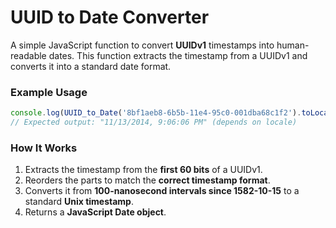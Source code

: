 # UUID to Date Converter

A simple JavaScript function to convert **UUIDv1** timestamps into human-readable dates. This function extracts the timestamp from a UUIDv1 and converts it into a standard date format.

### **Example Usage**
```js
console.log(UUID_to_Date('8bf1aeb8-6b5b-11e4-95c0-001dba68c1f2').toLocaleString());
// Expected output: "11/13/2014, 9:06:06 PM" (depends on locale)
```

### **How It Works**
1. Extracts the timestamp from the **first 60 bits** of a UUIDv1.
2. Reorders the parts to match the **correct timestamp format**.
3. Converts it from **100-nanosecond intervals since 1582-10-15** to a standard **Unix timestamp**.
4. Returns a **JavaScript Date object**.
